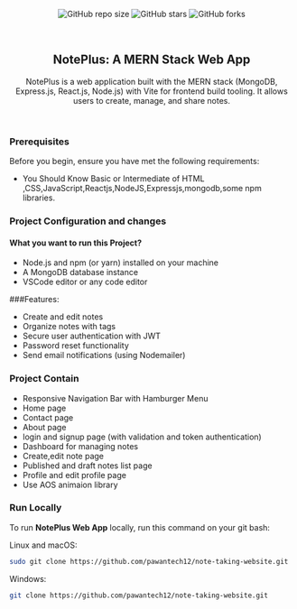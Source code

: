 <div align="center">
  
  ![GitHub repo size](https://img.shields.io/github/repo-size/pawantech12/note-taking-website)
  ![GitHub stars](https://img.shields.io/github/stars/pawantech12/note-taking-website?style=social)
  ![GitHub forks](https://img.shields.io/github/forks/pawantech12/note-taking-website?style=social)

  <br />

  <h2 align="center">NotePlus: A MERN Stack Web App</h2>

 NotePlus is a web application built with the MERN stack (MongoDB, Express.js, React.js, Node.js) with Vite for frontend build tooling. It allows users to create, manage, and share notes.

</div>

<br />


### Prerequisites

Before you begin, ensure you have met the following requirements:

* You Should Know Basic or Intermediate of HTML ,CSS,JavaScript,Reactjs,NodeJS,Expressjs,mongodb,some npm libraries.


### Project Configuration and changes

#### What you want to run this Project?

* Node.js and npm (or yarn) installed on your machine
* A MongoDB database instance
* VSCode editor or any code editor

###Features:

* Create and edit notes
* Organize notes with tags
* Secure user authentication with JWT
* Password reset functionality
* Send email notifications (using Nodemailer)


### Project Contain

* Responsive Navigation Bar with Hamburger Menu
* Home page
* Contact page
* About page
* login and signup page (with validation and token authentication)
* Dashboard for managing notes
* Create,edit note page
* Published and draft notes list page
* Profile and edit profile page
* Use AOS animaion library

### Run Locally

To run **NotePlus Web App** locally, run this command on your git bash:

Linux and macOS:

```bash
sudo git clone https://github.com/pawantech12/note-taking-website.git
```

Windows:

```bash
git clone https://github.com/pawantech12/note-taking-website.git
```
